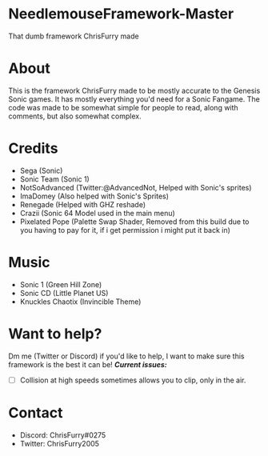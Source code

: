 # NeedlemouseFramework-Master
 That dumb framework ChrisFurry made

# About
This is the framework ChrisFurry made to be mostly accurate to the Genesis Sonic games. 
It has mostly everything you'd need for a Sonic Fangame. 
The code was made to be somewhat simple for people to read, along with comments, but also somewhat complex. 
# Credits
* Sega (Sonic)
* Sonic Team (Sonic 1)
* NotSoAdvanced (Twitter:@AdvancedNot, Helped with Sonic's sprites)
* ImaDomey (Also helped with Sonic's Sprites)
* Renegade (Helped with GHZ reshade)
* Crazii (Sonic 64 Model used in the main menu)
* Pixelated Pope (Palette Swap Shader, Removed from this build due to you having to pay for it, if i get permission i might put it back in)
# Music
* Sonic 1 (Green Hill Zone)
* Sonic CD (Little Planet US)
* Knuckles Chaotix (Invincible Theme)
# Want to help?
Dm me (Twitter or Discord) if you'd like to help, I want to make sure this framework is the best it can be!
***Current issues:***
- [ ] Collision at high speeds sometimes allows you to clip, only in the air.
# Contact
* Discord: ChrisFurry#0275
* Twitter: ChrisFurry2005
